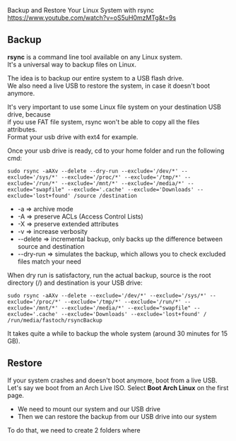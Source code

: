 Backup and Restore Your Linux System with rsync  
https://www.youtube.com/watch?v=oS5uH0mzMTg&t=9s  

## Backup

**rsync** is a command line tool available on any Linux system.  
It's a universal way to backup files on Linux.  

The idea is to backup our entire system to a USB flash drive.  
We also need a live USB to restore the system, in case it doesn't boot anymore.

It's very important to use some Linux file system on your destination USB drive, because   
if you use FAT file system, rsync won't be able to copy all the files attributes.  
Format your usb drive with ext4 for example.

Once your usb drive is ready, cd to your home folder and run the following cmd:
```
sudo rsync -aAXv --delete --dry-run --exclude='/dev/*' --exclude='/sys/*' --exclude='/proc/*' --exclude='/tmp/*' --exclude='/run/*' --exclude='/mnt/*' --exclude='/media/*' --exclude="swapfile" --exclude='.cache' --exclude='Downloads' --exclude='lost+found' /source /destination
```
- -a => archive mode
- -A => preserve ACLs (Access Control Lists)
- -X => preserve extended attributes
- -v => increase verbosity
- --delete => incremental backup, only backs up the difference between source and destination
- --dry-run => simulates the backup, which allows you to check excluded files match your need

When dry run is satisfactory, run the actual backup, source is the root directory (/) and destination is your USB drive:
```
sudo rsync -aAXv --delete --exclude='/dev/*' --exclude='/sys/*' --exclude='/proc/*' --exclude='/tmp/*' --exclude='/run/*' --exclude='/mnt/*' --exclude='/media/*' --exclude="swapfile" --exclude='.cache' --exclude='Downloads' --exclude='lost+found' / /run/media/fastoch/rsyncBackup
```
It takes quite a while to backup the whole system (around 30 minutes for 15 GB). 

## Restore

If your system crashes and doesn't boot anymore, boot from a live USB.
Let's say we boot from an Arch Live ISO. Select **Boot Arch Linux** on the first page.  
- We need to mount our system and our USB drive
- Then we can restore the backup from our USB drive into our system

To do that, we need to create 2 folders where 


